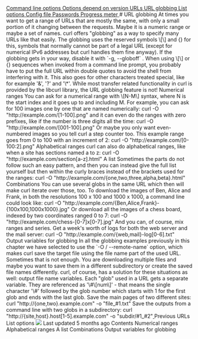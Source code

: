 <a href="options.html" class="navButton-94f2579c--pageItemWithChildrenNested-2c5d8183--navButtonClickable-161b88ca">
<span class="text-4505230f--UIH300-2063425d--textContentFamily-49a318e1--navButtonLabel-14a4968f">Command line options</span>
</a>
<a href="versions.html" class="navButton-94f2579c--pageItemWithChildrenNested-2c5d8183--navButtonClickable-161b88ca">
<span class="text-4505230f--UIH300-2063425d--textContentFamily-49a318e1--navButtonLabel-14a4968f">Options depend on version</span>
</a>
<a href="urls.html" class="navButton-94f2579c--pageItemWithChildrenNested-2c5d8183--navButtonClickable-161b88ca">
<span class="text-4505230f--UIH300-2063425d--textContentFamily-49a318e1--navButtonLabel-14a4968f">URLs</span>
</a>
<a href="globbing.html" class="navButton-94f2579c--pageItemWithChildrenNested-2c5d8183--navButtonClickable-161b88ca--navButtonOpened-6a88552e">
<span class="text-4505230f--UIH300-2063425d--textContentFamily-49a318e1--navButtonLabel-14a4968f">URL globbing</span>
</a>
<a href="listopts.html" class="navButton-94f2579c--pageItemWithChildrenNested-2c5d8183--navButtonClickable-161b88ca">
<span class="text-4505230f--UIH300-2063425d--textContentFamily-49a318e1--navButtonLabel-14a4968f">List options</span>
</a>
<a href="configfile.html" class="navButton-94f2579c--pageItemWithChildrenNested-2c5d8183--navButtonClickable-161b88ca">
<span class="text-4505230f--UIH300-2063425d--textContentFamily-49a318e1--navButtonLabel-14a4968f">Config file</span>
</a>
<a href="passwords.html" class="navButton-94f2579c--pageItemWithChildrenNested-2c5d8183--navButtonClickable-161b88ca">
<span class="text-4505230f--UIH300-2063425d--textContentFamily-49a318e1--navButtonLabel-14a4968f">Passwords</span>
</a>
<a href="progressmeter.html" class="navButton-94f2579c--pageItemWithChildrenNested-2c5d8183--navButtonClickable-161b88ca">
<span class="text-4505230f--UIH300-2063425d--textContentFamily-49a318e1--navButtonLabel-14a4968f">Progress meter</span>
</a># <span class="text-4505230f--DisplayH900-bfb998fa--textContentFamily-49a318e1">URL globbing</span>
<span class="text-4505230f--UIH300-2063425d--textUIFamily-5ebd8e40--text-8ee2c8b2">
</span>
<span class="text-4505230f--UIH300-2063425d--textUIFamily-5ebd8e40--text-8ee2c8b2">
</span>
<span class="text-4505230f--TextH400-3033861f--textContentFamily-49a318e1">
<span data-key="4989f73cee9642b8b5056a1e9e55f2bb">
<span data-offset-key="4989f73cee9642b8b5056a1e9e55f2bb:0">At times you want to get a range of URLs that are mostly the same, with only a small portion of it changing between the requests. Maybe it is a numeric range or maybe a set of names. curl offers "globbing" as a way to specify many URLs like that easily.</span>
</span>
</span>
<span class="text-4505230f--TextH400-3033861f--textContentFamily-49a318e1">
<span data-key="55465165286f4271996e85b388561a6c">
<span data-offset-key="55465165286f4271996e85b388561a6c:0">The globbing uses the reserved symbols \[\] and {} for this, symbols that normally cannot be part of a legal URL (except for numerical IPv6 addresses but curl handles them fine anyway). If the globbing gets in your way, disable it with </span>
<span data-offset-key="55465165286f4271996e85b388561a6c:1">`-g, --globoff`</span>
<span data-offset-key="55465165286f4271996e85b388561a6c:2">.</span>
</span>
</span>
<span class="text-4505230f--TextH400-3033861f--textContentFamily-49a318e1">
<span data-key="54bdf47fe35e4ae6a37d0632f5b17bec">
<span data-offset-key="54bdf47fe35e4ae6a37d0632f5b17bec:0">When using \[\] or {} sequences when invoked from a command line prompt, you probably have to put the full URL within double quotes to avoid the shell from interfering with it. This also goes for other characters treated special, like for example '&', '?' and '\*'.</span>
</span>
</span>
<span class="text-4505230f--TextH400-3033861f--textContentFamily-49a318e1">
<span data-key="30a31a48ee1c48208f121cd114358b4e">
<span data-offset-key="30a31a48ee1c48208f121cd114358b4e:0">While most transfer related functionality in curl is provided by the libcurl library, the URL globbing feature is not!</span>
</span>
</span>
<span class="text-4505230f--HeadingH700-04e1a2a3--textContentFamily-49a318e1">
<span data-key="c6a27bf680ef477dbbd57759aeb2c62e">
<span data-offset-key="c6a27bf680ef477dbbd57759aeb2c62e:0">Numerical ranges</span>
</span>
</span>
<span class="text-4505230f--TextH400-3033861f--textContentFamily-49a318e1">
<span data-key="278329543b394db0b2254b2808155278">
<span data-offset-key="278329543b394db0b2254b2808155278:0">You can ask for a numerical range with \[N-M\] syntax, where N is the start index and it goes up to and including M. For example, you can ask for 100 images one by one that are named numerically:</span>
</span>
</span>    curl -O "http://example.com/[1-100].png"<span class="text-4505230f--TextH400-3033861f--textContentFamily-49a318e1">
<span data-key="3ad3067bf65943dc8ce08d1884777d87">
<span data-offset-key="3ad3067bf65943dc8ce08d1884777d87:0">and it can even do the ranges with zero prefixes, like if the number is three digits all the time:</span>
</span>
</span>    curl -O "http://example.com/[001-100].png"<span class="text-4505230f--TextH400-3033861f--textContentFamily-49a318e1">
<span data-key="bb2b5654b24c4e1487b13a5ed767a5d7">
<span data-offset-key="bb2b5654b24c4e1487b13a5ed767a5d7:0">Or maybe you only want even-numbered images so you tell curl a step counter too. This example range goes from 0 to 100 with an increment of 2:</span>
</span>
</span>    curl -O "http://example.com/[0-100:2].png"<span class="text-4505230f--HeadingH700-04e1a2a3--textContentFamily-49a318e1">
<span data-key="4b5321ea3e274d39a9720a5c89d8bad2">
<span data-offset-key="4b5321ea3e274d39a9720a5c89d8bad2:0">Alphabetical ranges</span>
</span>
</span>
<span class="text-4505230f--TextH400-3033861f--textContentFamily-49a318e1">
<span data-key="a9fe2836bc06496faa8599f38e0026ee">
<span data-offset-key="a9fe2836bc06496faa8599f38e0026ee:0">curl can also do alphabetical ranges, like when a site has sections named a to z:</span>
</span>
</span>    curl -O "http://example.com/section[a-z].html"<span class="text-4505230f--HeadingH700-04e1a2a3--textContentFamily-49a318e1">
<span data-key="1d00a70b5252439c8d5cb04ca063d892">
<span data-offset-key="1d00a70b5252439c8d5cb04ca063d892:0">A list</span>
</span>
</span>
<span class="text-4505230f--TextH400-3033861f--textContentFamily-49a318e1">
<span data-key="5e7fd97e2f6347bd9e9c9f0c8453ec7f">
<span data-offset-key="5e7fd97e2f6347bd9e9c9f0c8453ec7f:0">Sometimes the parts do not follow such an easy pattern, and then you can instead give the full list yourself but then within the curly braces instead of the brackets used for the ranges:</span>
</span>
</span>    curl -O "http://example.com/{one,two,three,alpha,beta}.html"<span class="text-4505230f--HeadingH700-04e1a2a3--textContentFamily-49a318e1">
<span data-key="2330b2c1ecb24dfbbe9709e3140559eb">
<span data-offset-key="2330b2c1ecb24dfbbe9709e3140559eb:0">Combinations</span>
</span>
</span>
<span class="text-4505230f--TextH400-3033861f--textContentFamily-49a318e1">
<span data-key="6fb85d60b25b4f3498577694b242873f">
<span data-offset-key="6fb85d60b25b4f3498577694b242873f:0">You can use several globs in the same URL which then will make curl iterate over those, too. To download the images of Ben, Alice and Frank, in both the resolutions 100 x 100 and 1000 x 1000, a command line could look like:</span>
</span>
</span>    curl -O "http://example.com/{Ben,Alice,Frank}-{100x100,1000x1000}.jpg"<span class="text-4505230f--TextH400-3033861f--textContentFamily-49a318e1">
<span data-key="719aa0e904cb4b40a06baf1fd3ca9248">
<span data-offset-key="719aa0e904cb4b40a06baf1fd3ca9248:0">Or download all the images of a chess board, indexed by two coordinates ranged 0 to 7:</span>
</span>
</span>    curl -O "http://example.com/chess-[0-7]x[0-7].jpg"<span class="text-4505230f--TextH400-3033861f--textContentFamily-49a318e1">
<span data-key="7c16cfb985de4d649607119efcfe428d">
<span data-offset-key="7c16cfb985de4d649607119efcfe428d:0">And you can, of course, mix ranges and series. Get a week's worth of logs for both the web server and the mail server:</span>
</span>
</span>    curl -O "http://example.com/{web,mail}-log[0-6].txt"<span class="text-4505230f--HeadingH700-04e1a2a3--textContentFamily-49a318e1">
<span data-key="c00f95e51b15449589c8e190c9e2dae1">
<span data-offset-key="c00f95e51b15449589c8e190c9e2dae1:0">Output variables for globbing</span>
</span>
</span>
<span class="text-4505230f--TextH400-3033861f--textContentFamily-49a318e1">
<span data-key="88dc39fa21ba4f00a244c1d74154696d">
<span data-offset-key="88dc39fa21ba4f00a244c1d74154696d:0">In all the globbing examples previously in this chapter we have selected to use the </span>
<span data-offset-key="88dc39fa21ba4f00a244c1d74154696d:1">`-O / --remote-name`</span>
<span data-offset-key="88dc39fa21ba4f00a244c1d74154696d:2"> option, which makes curl save the target file using the file name part of the used URL.</span>
</span>
</span>
<span class="text-4505230f--TextH400-3033861f--textContentFamily-49a318e1">
<span data-key="5f0fbcdf48154969814b029e002acb9b">
<span data-offset-key="5f0fbcdf48154969814b029e002acb9b:0">Sometimes that is not enough. You are downloading multiple files and maybe you want to save them in a different subdirectory or create the saved file names differently. curl, of course, has a solution for these situations as well: output file name variables.</span>
</span>
</span>
<span class="text-4505230f--TextH400-3033861f--textContentFamily-49a318e1">
<span data-key="1ff8c84ffd3d43a1bdae65f1a19bf2db">
<span data-offset-key="1ff8c84ffd3d43a1bdae65f1a19bf2db:0">Each "glob" used in a URL gets a separate variable. They are referenced as '\#\[num\]' - that means the single character '\#' followed by the glob number which starts with 1 for the first glob and ends with the last glob.</span>
</span>
</span>
<span class="text-4505230f--TextH400-3033861f--textContentFamily-49a318e1">
<span data-key="7f7eb41291864b019e108b53170e7a3f">
<span data-offset-key="7f7eb41291864b019e108b53170e7a3f:0">Save the main pages of two different sites:</span>
</span>
</span>    curl "http://{one,two}.example.com" -o "file_#1.txt"<span class="text-4505230f--TextH400-3033861f--textContentFamily-49a318e1">
<span data-key="e8676c8dbc6e413983e61a9cb43dc8e1">
<span data-offset-key="e8676c8dbc6e413983e61a9cb43dc8e1:0">Save the outputs from a command line with two globs in a subdirectory:</span>
</span>
</span>    curl "http://{site,host}.host[1-5].example.com" -o "subdir/#1_#2"<a href="urls.html" class="reset-3c756112--card-6570f064--whiteCard-fff091a4--cardPrevious-56a5e674">
</a>
<span class="text-4505230f--TextH200-a3425406--textContentFamily-49a318e1">Previous</span>
<span class="text-4505230f--UIH400-4e41e82a--textContentFamily-49a318e1">URLs</span>
<a href="listopts.html" class="reset-3c756112--card-6570f064--whiteCard-fff091a4--cardNext-19241c42">
</a>
<span class="text-4505230f--UIH400-4e41e82a--textContentFamily-49a318e1">List options</span>
<img src="https://avatars1.githubusercontent.com/u/965580?v=4" class="image-67b14f24--avatar-1c1d03ec" />
<span class="text-4505230f--TextH200-a3425406--textContentFamily-49a318e1">Last updated 5 months ago</span>
<span class="text-4505230f--InfoH100-1e92e1d1--textContentFamily-49a318e1">Contents</span>
<a href="globbing.html#numerical-ranges" class="reset-3c756112--menuItem-aa02f6ec--menuItemLight-757d5235--menuItemInline-173bdf97--pageTocItem-f4427024">
</a>
<span class="text-4505230f--UIH300-2063425d--textContentFamily-49a318e1">
<span class="text-4505230f--UIH200-50ead35f--textContentFamily-49a318e1">Numerical ranges</span>
</span>
<a href="globbing.html#alphabetical-ranges" class="reset-3c756112--menuItem-aa02f6ec--menuItemLight-757d5235--menuItemInline-173bdf97--pageTocItem-f4427024">
</a>
<span class="text-4505230f--UIH300-2063425d--textContentFamily-49a318e1">
<span class="text-4505230f--UIH200-50ead35f--textContentFamily-49a318e1">Alphabetical ranges</span>
</span>
<a href="globbing.html#a-list" class="reset-3c756112--menuItem-aa02f6ec--menuItemLight-757d5235--menuItemInline-173bdf97--pageTocItem-f4427024">
</a>
<span class="text-4505230f--UIH300-2063425d--textContentFamily-49a318e1">
<span class="text-4505230f--UIH200-50ead35f--textContentFamily-49a318e1">A list</span>
</span>
<a href="globbing.html#combinations" class="reset-3c756112--menuItem-aa02f6ec--menuItemLight-757d5235--menuItemInline-173bdf97--pageTocItem-f4427024">
</a>
<span class="text-4505230f--UIH300-2063425d--textContentFamily-49a318e1">
<span class="text-4505230f--UIH200-50ead35f--textContentFamily-49a318e1">Combinations</span>
</span>
<a href="globbing.html#output-variables-for-globbing" class="reset-3c756112--menuItem-aa02f6ec--menuItemLight-757d5235--menuItemInline-173bdf97--pageTocItem-f4427024">
</a>
<span class="text-4505230f--UIH300-2063425d--textContentFamily-49a318e1">
<span class="text-4505230f--UIH200-50ead35f--textContentFamily-49a318e1">Output variables for globbing</span>
</span>
